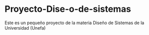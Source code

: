 # Proyecto-Dise-o-de-sistemas
Este es un pequeño proyecto de la materia Diseño de Sistemas de la Universidad (Unefa)

